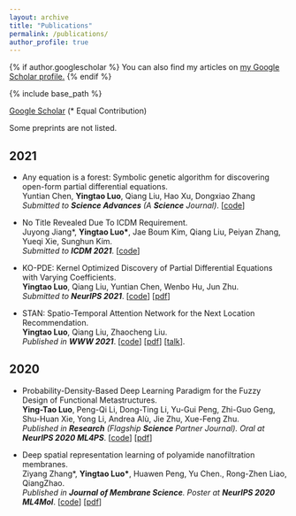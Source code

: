```yaml
---
layout: archive
title: "Publications"
permalink: /publications/
author_profile: true
---
```


{% if author.googlescholar %}
  You can also find my articles on <u><a href="{{author.googlescholar}}">my Google Scholar profile</a>.</u>
{% endif %}

{% include base_path %}

[Google Scholar](https://scholar.google.com/citations?user=g_MmNEoAAAAJ) (\* Equal Contribution)  
  
  Some preprints are not listed.
  
## 2021
* Any equation is a forest: Symbolic genetic algorithm for discovering open-form partial differential equations.  
Yuntian Chen, __Yingtao Luo__, Qiang Liu, Hao Xu, Dongxiao Zhang  
*Submitted to __Science Advances__ (A __Science__ Journal)*. [[code](https://github.com/yingtaoluo/PDE-Discovery-with-Evolutionary-Tree-Search)]  

* No Title Revealed Due To ICDM Requirement.  
Juyong Jiang\*, __Yingtao Luo\*__, Jae Boum Kim, Qiang Liu, Peiyan Zhang, Yueqi Xie, Sunghun Kim.  
*Submitted to __ICDM 2021__*. [[code](https://github.com/juyongjiang/SLGT)]  
  
* KO-PDE: Kernel Optimized Discovery of Partial Differential Equations with Varying Coefficients.  
__Yingtao Luo__, Qiang Liu, Yuntian Chen, Wenbo Hu, Jun Zhu.  
*Submitted to __NeurIPS 2021__*. [[code](https://github.com/yingtaoluo/Nonparametric-Learning-PDE-Random-Coefficient)]  [[pdf](https://arxiv.org/abs/2106.01078)]

* STAN: Spatio-Temporal Attention Network for the Next Location Recommendation.  
__Yingtao Luo__, Qiang Liu, Zhaocheng Liu.  
*Published in __WWW 2021__*. [[code](https://github.com/yingtaoluo/Spatial-Temporal-Attention-Network-for-POI-Recommendation)]  [[pdf](https://arxiv.org/abs/2102.04095)]  [[talk](https://www.youtube.com/watch?v=ajNzESvOvzs)].

## 2020
* Probability-Density-Based Deep Learning Paradigm for the Fuzzy Design of Functional Metastructures.  
__Ying-Tao Luo__, Peng-Qi Li, Dong-Ting Li, Yu-Gui Peng, Zhi-Guo Geng,  
Shu-Huan Xie, Yong Li, Andrea Alù, Jie Zhu, Xue-Feng Zhu.  
*Published in __Research__ (Flagship __Science__ Partner Journal). Oral at __NeurIPS 2020 ML4PS__*. [[code](github.com/yingtaoluo/Probabilistic-density-network)]  [[pdf](https://doi.org/10.1016/j.memsci.2020.118910)]
  
* Deep spatial representation learning of polyamide nanofiltration membranes.  
Ziyang Zhang\*, __Yingtao Luo\*__, Huawen Peng, Yu Chen., Rong-Zhen Liao, QiangZhao.  
*Published in __Journal of Membrane Science__. Poster at __NeurIPS 2020 ML4Mol__*. [[code](https://github.com/yingtaoluo/Nanofiltration-Membrane-Deep-Learning)]  [[pdf](https://doi.org/10.34133/2020/8757403)] 

